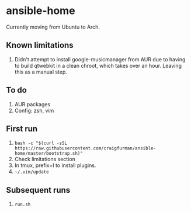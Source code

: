 # ansible-home

Currently moving from Ubuntu to Arch.

## Known limitations

1. Didn't attempt to install google-musicmanager from AUR due to having to build qtwebkit in a clean chroot, which takes over an hour. Leaving this as a manual step.

## To do

1. AUR packages
1. Config: zsh, vim

## First run
1. `bash -c "$(curl -sSL https://raw.githubusercontent.com/craigfurman/ansible-home/master/bootstrap.sh)"`
1. Check limitations section
1. In tmux, prefix+I to install plugins.
1. `~/.vim/update`

## Subsequent runs
1. `run.sh`

